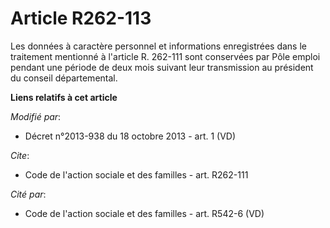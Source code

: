 # Article R262-113

Les données à caractère personnel et informations enregistrées dans le traitement mentionné à l'article R. 262-111 sont
conservées par Pôle emploi pendant une période de deux mois suivant leur transmission au président du conseil départemental.

**Liens relatifs à cet article**

_Modifié par_:

  - Décret n°2013-938 du 18 octobre 2013 - art. 1 (VD)

_Cite_:

  - Code de l'action sociale et des familles - art. R262-111

_Cité par_:

  - Code de l'action sociale et des familles - art. R542-6 (VD)
